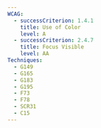 ```yaml
---
WCAG:
  - successCriterion: 1.4.1
    title: Use of Color
    level: A
  - successCriterion: 2.4.7
    title: Focus Visible
    level: AA
Techniques:
  - G149
  - G165
  - G183
  - G195
  - F73
  - F78
  - SCR31
  - C15
---
```


